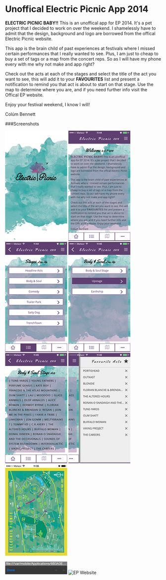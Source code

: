 Unoffical Electric Picnic App 2014
=========================

<b>ELECTRIC PICNIC BABY!!</b> This is an unoffical app for EP 2014. It's a pet project that I decided to work on over the weekend. I shamelessly have to admit that the design, background and logo are borrowed from the offical Electric Picnic website.

This app is the brain child of past experiences at festivals where I missed certain performances that I really wanted to see. Plus, I am just to cheap to buy a set of tags or a map from the concert reps. So as I will have my phone every with me why not make and app right?

Check out the acts at each of the stages and select the title of the act you want to see, this will add it to your <b>FAVOURITES</b> list and present a notification to remind you that act is about to start on that stage. Use the map to determine where you are, and if you need further info visit the Offical EP website. 

Enjoy your festival weekend, I know I will!

Colúm Bennett

###Screenshots

![Splash](https://github.com/col1985/ep-2014-iOS-app/raw/master/screenshots/splash.png)
![Home Page](https://github.com/col1985/ep-2014-iOS-app/raw/master/screenshots/home.png)
![Stages Page](https://github.com/col1985/ep-2014-iOS-app/raw/master/screenshots/stages.png)
![Stage Section Page](https://github.com/col1985/ep-2014-iOS-app/raw/master/screenshots/stages-sections.png)
![Acts Page](https://github.com/col1985/ep-2014-iOS-app/raw/master/screenshots/acts-page.png)
![Favourites Page](https://github.com/col1985/ep-2014-iOS-app/raw/master/screenshots/favs-list.png)
![Map Page](https://github.com/col1985/ep-2014-iOS-app/raw/master/screenshots/ep_map.png)
![EP Website](https://github.com/col1985/ep-2014-iOS-app/raw/master/screenshots/offical_website.png)
  